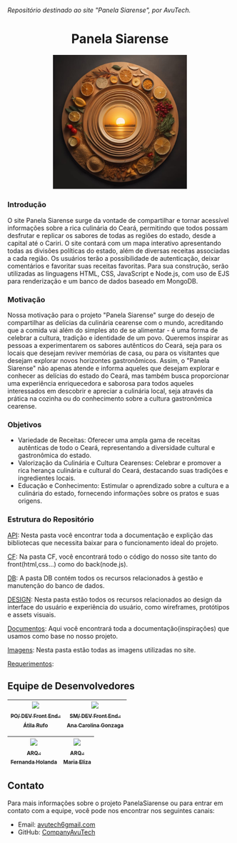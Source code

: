 ###### Repositório destinado ao site "Panela Siarense", por AvuTech.
<h1 align="center"> Panela Siarense </h1> 
<p align="center">
  <img width="300" height="300" src="https://github.com/CompanyAvuTech/Panela_Siarense/blob/main/DESIGN/Logotipo/Logo.jpg?raw=true">
</p>

### Introdução
O site Panela Siarense surge da vontade de compartilhar e tornar acessível informações sobre a rica culinária do Ceará, permitindo que todos possam desfrutar e replicar os sabores de todas as regiões do estado, desde a capital até o Cariri. O site contará com um mapa interativo apresentando todas as divisões políticas do estado, além de diversas receitas associadas a cada região. Os usuários terão a possibilidade de autenticação, deixar comentários e favoritar suas receitas favoritas. Para sua construção, serão utilizadas as linguagens HTML, CSS, JavaScript e Node.js, com uso de EJS para renderização e um banco de dados baseado em MongoDB.

### Motivação
Nossa motivação para o projeto "Panela Siarense" surge do desejo de compartilhar as delícias da culinária cearense com o mundo, acreditando que a comida vai além do simples ato de se alimentar - é uma forma de celebrar a cultura, tradição e identidade de um povo. Queremos inspirar as pessoas a experimentarem os sabores autênticos do Ceará, seja para os locais que desejam reviver memórias de casa, ou para os visitantes que desejam explorar novos horizontes gastronômicos. Assim, o "Panela Siarense" não apenas atende e informa aqueles que desejam explorar e conhecer as delícias do estado do Ceará, mas também busca proporcionar uma experiência enriquecedora e saborosa para todos aqueles interessados em descobrir e apreciar a culinária local, seja através da prática na cozinha ou do conhecimento sobre a cultura gastronômica cearense.

### Objetivos
* Variedade de Receitas: Oferecer uma ampla gama de receitas autênticas de todo o Ceará, representando a diversidade cultural e gastronômica do estado.
* Valorização da Culinária e Cultura Cearenses: Celebrar e promover a rica herança culinária e cultural do Ceará, destacando suas tradições e ingredientes locais.
* Educação e Conhecimento: Estimular o aprendizado sobre a cultura e a culinária do estado, fornecendo informações sobre os pratos e suas origens.

### Estrutura do Repositório
[API](API): Nesta pasta você encontrar toda a documentação e explição das bibliotecas que necessita baixar para o funcionamento ideal do projeto.

[CF](CF): Na pasta CF, você encontrará todo o código do nosso site tanto do front(html,css...) como do back(node.js).

[DB](DB): A pasta DB contém todos os recursos relacionados à gestão e manutenção do banco de dados.

[DESIGN](DESIGN): Nesta pasta estão todos os recursos relacionados ao design da interface do usuário e experiência do usuário, como wireframes, protótipos e assets visuais.

[Documentos](Documentos): Aqui você encontrará toda a documentação(inspirações) que usamos como base no nosso projeto. 

[Imagens](Imagens): Nesta pasta estão todas as imagens utilizadas no site.

[Requerimentos](Requeriments): 


## Equipe de Desenvolvedores 

| [<img loading="lazy" src="https://avatars.githubusercontent.com/u/113717770?v=4" width="100px"><br><sub>PO/ DEV Front End.:</sub><br><sub>Átila Rufo</sub>](https://github.com/atilarufo) | [<img loading="lazy" src="https://avatars.githubusercontent.com/u/111385282?v=4" width="100px"><br><sub>SM/ DEV Front End.:</sub><br><sub>Ana Carolina Gonzaga</sub>](https://github.com/Sasury-Ryash) | 
| --- | --- | 

| [<img loading="lazy" src="https://avatars.githubusercontent.com/u/95234698?v=4" width="100px"><br><sub>ARQ.:</sub><br><sub>Fernanda Holanda</sub>](https://github.com/fefehr13) | [<img loading="lazy" src="https://avatars.githubusercontent.com/u/113485635?v=4" width="100px"><br><sub>ARQ.:</sub><br><sub>Maria Eliza</sub>](https://github.com/elizateofilo) | 
| --- | --- | 

## Contato 

Para mais informações sobre o projeto PanelaSiarense ou para entrar em contato com a equipe, você pode nos encontrar nos seguintes canais:

- Email: [avutech6gmail.com](avutech6gmail.com)
- GitHub: [CompanyAvuTech](https://github.com/CompanyAvuTech)

